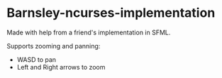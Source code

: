 # Barnsley-ncurses-implementation
Made with help from a friend's implementation in SFML.

Supports zooming and panning:
 - WASD to pan
 - Left and Right arrows to zoom
